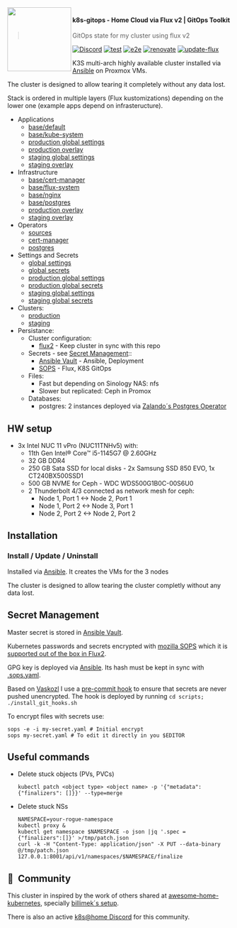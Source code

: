 <img src="https://camo.githubusercontent.com/bd0df216af51c1525f14e62155608e448562cb4033554e001a0ac2009e545aec/68747470733a2f2f726173706265726e657465732e6769746875622e696f2f696d672f6c6f676f2e737667" align="left" width="144px" height="144px"/>

#### k8s-gitops - Home Cloud via Flux v2 | GitOps Toolkit
> GitOps state for my cluster using flux v2

[![Discord](https://img.shields.io/badge/discord-chat-7289DA.svg?maxAge=60&style=flat-square)](https://discord.gg/DNCynrJ)
[![test](https://github.com/angelnu/k8s-gitops/workflows/test/badge.svg)](https://github.com/angelnu/k8s-gitop/workflows/actions)
[![e2e](https://github.com/angelnu/k8s-gitops/workflows/e2e/badge.svg)](https://github.com/angelnu/k8s-gitop/actions)
[![renovate](https://github.com/angelnu/k8s-gitops/workflows/renovate/badge.svg)](https://github.com/angelnu/k8s-gitop/workflows/renovate/actions)
[![update-flux](https://github.com/angelnu/k8s-gitops/workflows/update-flux/badge.svg)](https://github.com/angelnu/k8s-gitop/workflows/update-flux/actions)
<br />

K3S multi-arch highly available cluster installed via [Ansible](ansible/README.md) on Proxmox VMs.

The cluster is designed to allow tearing it completely without any data lost.

Stack is ordered in multiple layers (Flux kustomizations) depending on the lower one (example apps depend on infrasteructure).

* Applications
  * [base/default](apps/base/default)
  * [base/kube-system](apps/base/kube-system)
  * [production global settings](clusters/production/apps.yaml)
  * [production overlay](apps/production)
  * [staging global settings](clusters/staging/apps.yaml)
  * [staging overlay](apps/staging)
* Infrastructure
  * [base/cert-manager](infrastructure/base/cert-manager)
  * [base/flux-system](infrastructure/base/flux-system)
  * [base/nginx](infrastructure/base/nginx)
  * [base/postgres](infrastructure/base/postgres)
  * [production overlay](infrastructure/production)
  * [staging overlay](infrastructure/staging)
* Operators
  * [sources](operators/sources)
  * [cert-manager](operators/cert-manager)
  * [postgres](operators/postgres)
* Settings and Secrets
  * [global settings](settings/settings.yaml)
  * [global secrets](settings/secrets.yaml)
  * [production global settings](settings/production/settings.yaml)
  * [production global secrets](settings/production/secrets.yaml)
  * [staging global settings](settings/staging/settings.yaml)
  * [staging global secrets](settings/staging/secrets.yaml)
* Clusters:
  * [production](clusters/production)
  * [staging](clusters/staging)
* Persistance:
  * Cluster configuration:
    * [flux2](https://github.com/fluxcd/flux2) - Keep cluster in sync with this repo
  * Secrets - see [Secret Management](##-Secret-Management)::
    - [Ansible Vault](ansible) - Ansible, Deployment
    - [SOPS](##-Secret-Management) - Flux, K8S GitOps
  * Files:
    * Fast but depending on Sinology NAS: nfs
    * Slower but replicated: Ceph in Promox
  * Databases:
    * postgres: 2 instances deployed via [Zalando´s Postgres Operator](https://github.com/zalando/postgres-operator)

## HW setup

- 3x Intel NUC 11 vPro (NUC11TNHv5) with:
  - 11th Gen Intel® Core™ i5-1145G7 @ 2.60GHz
  - 32 GB DDR4 
  - 250 GB Sata SSD for local disks - 2x Samsung SSD 850 EVO, 1x CT240BX500SSD1
  - 500 GB NVME for Ceph - WDC WDS500G1B0C-00S6U0
  - 2 Thunderbolt 4/3 connected as network mesh for ceph:
    - Node 1, Port 1 <-> Node 2, Port 1
    - Node 1, Port 2 <-> Node 3, Port 1
    - Node 2, Port 2 <-> Node 2, Port 2
## Installation

### Install / Update / Uninstall

Installed via [Ansible](ansible/README.md). It creates the VMs for the 3 nodes

The cluster is designed to allow tearing the cluster completly without any data lost. 

## Secret Management

Master secret is stored in [Ansible Vault](ansible/README.md).

Kubernetes passwords and secrets encrypted with [mozilla SOPS](https://github.com/mozilla/sops) which it is [supported out of the box in Flux2](https://toolkit.fluxcd.io/guides/mozilla-sops/).

GPG key is deployed via [Ansible](ansible/README.md). Its hash must be kept in sync with [.sops.yaml](.sops.yaml).

Based on [Vaskozl](https://github.com/Vaskozl/home-infra) I use a [pre-commit hook](scripts/find-unencrypted-secrets.sh) to ensure that secrets are never pushed unencrypted. The hook is deployed by running `cd scripts; ./install_git_hooks.sh`

To encrypt files with secrets use:

```
sops -e -i my-secret.yaml # Initial encrypt
sops my-secret.yaml # To edit it directly in you $EDITOR
```

## Useful commands

- Delete stuck objects (PVs, PVCs)
  ```
  kubectl patch <object type> <object name> -p '{"metadata":{"finalizers": []}}' --type=merge
  ```

- Delete stuck NSs
  ```
  NAMESPACE=your-rogue-namespace
  kubectl proxy &
  kubectl get namespace $NAMESPACE -o json |jq '.spec = {"finalizers":[]}' >/tmp/patch.json
  curl -k -H "Content-Type: application/json" -X PUT --data-binary @/tmp/patch.json 127.0.0.1:8001/api/v1/namespaces/$NAMESPACE/finalize
  ```


## :handshake:&nbsp; Community

This cluster in inspired by the work of others shared at [awesome-home-kubernetes](https://github.com/k8s-at-home/awesome-home-kubernetes), specially [billimek´s setup](https://github.com/billimek/k8s-gitops/).

There is also an active [k8s@home Discord](https://discord.gg/7PbmHRK) for this community.